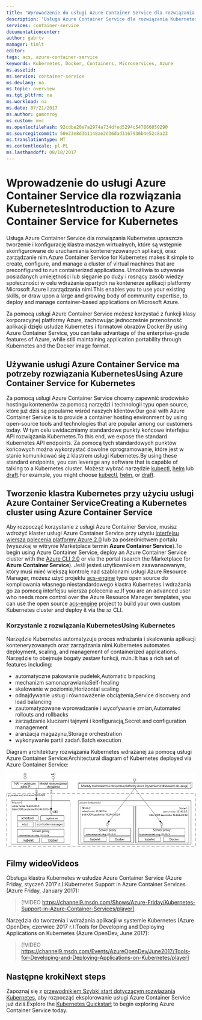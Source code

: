 ```yaml
---
title: "Wprowadzenie do usługi Azure Container Service dla rozwiązania Kubernetes | Microsoft Docs"
description: "Usługa Azure Container Service dla rozwiązania Kubernetes ułatwia wdrażanie aplikacji opartych na kontenerach i zarządzanie nimi na platformie Azure."
services: container-service
documentationcenter: 
author: gabrtv
manager: timlt
editor: 
tags: acs, azure-container-service
keywords: Kubernetes, Docker, Containers, Microservices, Azure
ms.assetid: 
ms.service: container-service
ms.devlang: na
ms.topic: overview
ms.tgt_pltfrm: na
ms.workload: na
ms.date: 07/21/2017
ms.author: gamonroy
ms.custom: mvc
ms.openlocfilehash: 92cdbe20e7a2974a734dfed5294c547866050290
ms.sourcegitcommit: 50e23e8d3b1148ae2d36dad3167936b4e52c8a23
ms.translationtype: MT
ms.contentlocale: pl-PL
ms.lasthandoff: 08/18/2017
---
```

# <a name="introduction-to-azure-container-service-for-kubernetes"></a><span data-ttu-id="6dc00-104">Wprowadzenie do usługi Azure Container Service dla rozwiązania Kubernetes</span><span class="sxs-lookup"><span data-stu-id="6dc00-104">Introduction to Azure Container Service for Kubernetes</span></span>
<span data-ttu-id="6dc00-105">Usługa Azure Container Service dla rozwiązania Kubernetes upraszcza tworzenie i konfigurację klastra maszyn wirtualnych, które są wstępnie skonfigurowane do uruchamiania konteneryzowanych aplikacji, oraz zarządzanie nim.</span><span class="sxs-lookup"><span data-stu-id="6dc00-105">Azure Container Service for Kubernetes makes it simple to create, configure, and manage a cluster of virtual machines that are preconfigured to run containerized applications.</span></span> <span data-ttu-id="6dc00-106">Umożliwia to używanie posiadanych umiejętności lub sięganie po duży i rosnący zasób wiedzy społeczności w celu wdrażania opartych na kontenerze aplikacji platformy Microsoft Azure i zarządzania nimi.</span><span class="sxs-lookup"><span data-stu-id="6dc00-106">This enables you to use your existing skills, or draw upon a large and growing body of community expertise, to deploy and manage container-based applications on Microsoft Azure.</span></span>

<span data-ttu-id="6dc00-107">Za pomocą usługi Azure Container Service możesz korzystać z funkcji klasy korporacyjnej platformy Azure, zachowując jednocześnie przenośność aplikacji dzięki usłudze Kubernetes i formatowi obrazów Docker.</span><span class="sxs-lookup"><span data-stu-id="6dc00-107">By using Azure Container Service, you can take advantage of the enterprise-grade features of Azure, while still maintaining application portability through Kubernetes and the Docker image format.</span></span>

## <a name="using-azure-container-service-for-kubernetes"></a><span data-ttu-id="6dc00-108">Używanie usługi Azure Container Service ma potrzeby rozwiązania Kubernetes</span><span class="sxs-lookup"><span data-stu-id="6dc00-108">Using Azure Container Service for Kubernetes</span></span>
<span data-ttu-id="6dc00-109">Za pomocą usługi Azure Container Service chcemy zapewnić środowisko hostingu kontenerów za pomocą narzędzi i technologii typu open source, które już dziś są popularne wśród naszych klientów.</span><span class="sxs-lookup"><span data-stu-id="6dc00-109">Our goal with Azure Container Service is to provide a container hosting environment by using open-source tools and technologies that are popular among our customers today.</span></span> <span data-ttu-id="6dc00-110">W tym celu uwidaczniamy standardowe punkty końcowe interfejsu API rozwiązania Kubernetes.</span><span class="sxs-lookup"><span data-stu-id="6dc00-110">To this end, we expose the standard Kubernetes API endpoints.</span></span> <span data-ttu-id="6dc00-111">Za pomocą tych standardowych punktów końcowych można wykorzystać dowolne oprogramowanie, które jest w stanie komunikować się z klastrem usługi Kubernetes.</span><span class="sxs-lookup"><span data-stu-id="6dc00-111">By using these standard endpoints, you can leverage any software that is capable of talking to a Kubernetes cluster.</span></span> <span data-ttu-id="6dc00-112">Możesz wybrać narzędzie [kubectl](https://kubernetes.io/docs/user-guide/kubectl-overview/), [helm](https://helm.sh/) lub [draft](https://github.com/Azure/draft).</span><span class="sxs-lookup"><span data-stu-id="6dc00-112">For example, you might choose [kubectl](https://kubernetes.io/docs/user-guide/kubectl-overview/), [helm](https://helm.sh/), or [draft](https://github.com/Azure/draft).</span></span>

## <a name="creating-a-kubernetes-cluster-using-azure-container-service"></a><span data-ttu-id="6dc00-113">Tworzenie klastra Kubernetes przy użyciu usługi Azure Container Service</span><span class="sxs-lookup"><span data-stu-id="6dc00-113">Creating a Kubernetes cluster using Azure Container Service</span></span>
<span data-ttu-id="6dc00-114">Aby rozpocząć korzystanie z usługi Azure Container Service, musisz wdrożyć klaster usługi Azure Container Service przy użyciu [interfejsu wiersza polecenia platformy Azure 2.0](container-service-kubernetes-walkthrough.md) lub za pośrednictwem portalu (wyszukaj w witrynie Marketplace termin **Azure Container Service**).</span><span class="sxs-lookup"><span data-stu-id="6dc00-114">To begin using Azure Container Service, deploy an Azure Container Service cluster with the [Azure CLI 2.0](container-service-kubernetes-walkthrough.md) or via the portal (search the Marketplace for **Azure Container Service**).</span></span> <span data-ttu-id="6dc00-115">Jeśli jesteś użytkownikiem zaawansowanym, który musi mieć większą kontrolę nad szablonami usługi Azure Resource Manager, możesz użyć projektu [acs-engine](https://github.com/Azure/acs-engine) typu open source do kompilowania własnego niestandardowego klastra Kubernetes i wdrażania go za pomocą interfejsu wiersza polecenia `az`.</span><span class="sxs-lookup"><span data-stu-id="6dc00-115">If you are an advanced user who needs more control over the Azure Resource Manager templates, you can use the open source [acs-engine](https://github.com/Azure/acs-engine) project to build your own custom Kubernetes cluster and deploy it via the `az` CLI.</span></span>

### <a name="using-kubernetes"></a><span data-ttu-id="6dc00-116">Korzystanie z rozwiązania Kubernetes</span><span class="sxs-lookup"><span data-stu-id="6dc00-116">Using Kubernetes</span></span>
<span data-ttu-id="6dc00-117">Narzędzie Kubernetes automatyzuje proces wdrażania i skalowania aplikacji konteneryzowanych oraz zarządzania nimi.</span><span class="sxs-lookup"><span data-stu-id="6dc00-117">Kubernetes automates deployment, scaling, and management of containerized applications.</span></span> <span data-ttu-id="6dc00-118">Narzędzie to obejmuje bogaty zestaw funkcji, m.in.:</span><span class="sxs-lookup"><span data-stu-id="6dc00-118">It has a rich set of features including:</span></span>
* <span data-ttu-id="6dc00-119">automatyczne pakowanie pudełek,</span><span class="sxs-lookup"><span data-stu-id="6dc00-119">Automatic binpacking</span></span>
* <span data-ttu-id="6dc00-120">mechanizm samonaprawiania</span><span class="sxs-lookup"><span data-stu-id="6dc00-120">Self-healing</span></span>
* <span data-ttu-id="6dc00-121">skalowanie w poziomie,</span><span class="sxs-lookup"><span data-stu-id="6dc00-121">Horizontal scaling</span></span>
* <span data-ttu-id="6dc00-122">odnajdywanie usług i równoważenie obciążenia,</span><span class="sxs-lookup"><span data-stu-id="6dc00-122">Service discovery and load balancing</span></span>
* <span data-ttu-id="6dc00-123">zautomatyzowane wprowadzanie i wycofywanie zmian,</span><span class="sxs-lookup"><span data-stu-id="6dc00-123">Automated rollouts and rollbacks</span></span>
* <span data-ttu-id="6dc00-124">zarządzanie kluczami tajnymi i konfiguracją,</span><span class="sxs-lookup"><span data-stu-id="6dc00-124">Secret and configuration management</span></span>
* <span data-ttu-id="6dc00-125">aranżacja magazynu,</span><span class="sxs-lookup"><span data-stu-id="6dc00-125">Storage orchestration</span></span>
* <span data-ttu-id="6dc00-126">wykonywanie partii zadań.</span><span class="sxs-lookup"><span data-stu-id="6dc00-126">Batch execution</span></span>

<span data-ttu-id="6dc00-127">Diagram architektury rozwiązania Kubernetes wdrażanej za pomocą usługi Azure Container Service:</span><span class="sxs-lookup"><span data-stu-id="6dc00-127">Architectural diagram of Kubernetes deployed via Azure Container Service:</span></span>

![Usługa Azure Container Service skoordynowana do użycia narzędzia Kubernetes.](media/acs-intro/kubernetes.png)

## <a name="videos"></a><span data-ttu-id="6dc00-129">Filmy wideo</span><span class="sxs-lookup"><span data-stu-id="6dc00-129">Videos</span></span>

<span data-ttu-id="6dc00-130">Obsługa klastra Kubernetes w usłudze Azure Container Service (Azure Friday, styczeń 2017 r.):</span><span class="sxs-lookup"><span data-stu-id="6dc00-130">Kubernetes Support in Azure Container Services (Azure Friday, January 2017):</span></span>

> [!VIDEO https://channel9.msdn.com/Shows/Azure-Friday/Kubernetes-Support-in-Azure-Container-Services/player]
>
>

<span data-ttu-id="6dc00-131">Narzędzia do tworzenia i wdrażania aplikacji w systemie Kubernetes (Azure OpenDev, czerwiec 2017 r.):</span><span class="sxs-lookup"><span data-stu-id="6dc00-131">Tools for Developing and Deploying Applications on Kubernetes (Azure OpenDev, June 2017):</span></span>

> [!VIDEO https://channel9.msdn.com/Events/AzureOpenDev/June2017/Tools-for-Developing-and-Deploying-Applications-on-Kubernetes/player]
>
>

## <a name="next-steps"></a><span data-ttu-id="6dc00-132">Następne kroki</span><span class="sxs-lookup"><span data-stu-id="6dc00-132">Next steps</span></span>

<span data-ttu-id="6dc00-133">Zapoznaj się z [przewodnikiem Szybki start dotyczącym rozwiązania Kubernetes](container-service-kubernetes-walkthrough.md), aby rozpocząć eksplorowanie usługi Azure Container Service już dziś.</span><span class="sxs-lookup"><span data-stu-id="6dc00-133">Explore the [Kubernetes Quickstart](container-service-kubernetes-walkthrough.md) to begin exploring Azure Container Service today.</span></span>